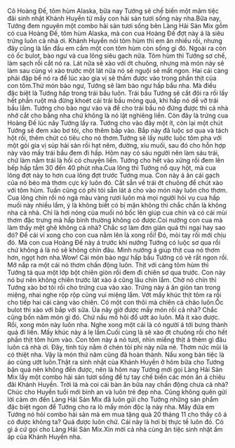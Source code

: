 Cô Hoàng Đế, tôm hùm Alaska, bữa nay Tướng sẽ chế biến một mâm tiệc đãi sinh nhật Khánh Huyền từ mấy con hải sản tươi sống này nha.Bữa nay, Tướng đem nguyên một combo hải sản tươi sống bên Làng Hải Sản Mix gồm có cua Hoàng Đế, tôm hùm Alaska, mà con cua Hoàng Đế đợt này á là siêu trứng luôn cả nhà ơi. Khánh Huyền nói tôm hùm thì em ăn nhiều rồi, nhưng đây cũng là lần đầu em cầm một con tôm hùm còn sống gì đó. Ngoài ra còn có ốc bulot, bào ngư và cua lông siêu gạch nữa. Tôm hùm thì Tướng sơ chế, làm sạch rồi cắt nó ra. Lát nữa sẽ xào với ớt chuông, nhưng mà món này sẽ làm sau cùng vì xào trước một lát nữa nó sẽ nguội sẽ mất ngon. Hai cái càng phải đập bể nó ra để lúc xào gia vị sẽ thấm được vào trong phần thịt của con tôm.Thứ món bào ngư, Tướng sẽ làm bào ngư hấp bầu nha. Mà điều đặc biệt là Tướng hấp trong trái bầu luôn. Trái bầu Tướng sẽ cắt đôi ra rồi lấy hết phần ruột mà đừng khoét cái trái bầu mỏng quá, khi hấp nó dễ vỡ trái bầu lắm. Tướng cho bào ngư vào và để cho trái bầu nó đứng được thì cả nhà nhớ cắt cho bằng nha chứ không là nó lật nghiêng liền. Còn đây là trứng cua Hoàng Đế lúc nãy Tướng lấy ra. Tướng cho vào đây một ít, còn lại một chút Tướng sẽ đem xào bơ tỏi, cho thêm bắp vào. Bắp này đã luộc sơ qua và tách hột rồi, thêm chút có tiêu cho nó thơm.Tướng sẽ lấy nước luộc tôm pha với một gói gia vị súp hải sản rồi hạt nêm, đường, xíu muối, sau đó cho hỗn hợp này vào mấy trái bầu đem đi hấp. Hôm nay có sáu người nên làm sáu trái, chứ làm năm trái là hồi có chuyện liền. Tướng cho hết vào xửng rồi đem lên bếp hấp tầm 30 đến 40 phút nha.Cua lông thì Tướng nổ quy hột, mà cua lông đợt này to hơn cua lông đợt trước Tướng mua. Con này á ăn cái gạch của nó béo mà thơm cực kỳ luôn đó. Cắt sẵn về trái ớt chuông để chút xào với tôm hùm. Tuấn cũng có phi tỏi sẵn lát á cho vào món này luôn cho thơm. Cua lông chín rồi nó ngả màu vàng rươi luôn mà mọi người hỏi vụ cua hấp muối này nhiều lắm, ý là không biết có bị mặn không thì chắc chắn là không nha cả nhà. Chỉ là hơi nóng của muối nó bốc lên giúp cua chín và có cái mùi thơm đặc trưng mà hấp bình thường không có được.Coi nướng con cua mà làm thấy mệt ghê không cả nhà? Chắc sợ làm đơn giản quá thì ngại hay sao đó? Để cái vỉ xong cho con cua nằm lên là xong rồi! Đó, mỏi tay rồi mới chịu đó. Mà con cua Hoàng Đế này á trước khi nướng Tướng có luộc sơ qua rồi chứ không á là nó sẽ không chín đâu. Mình nướng á giúp thịt cua nó thơm hơn, ngọt hơn nha.Wow! Cái món bào ngư hấp bầu Tướng có vẻ rất ngon rồi. Mở nắp ra một cái nó thơm chấn động luôn. Thịt với càng tôm hùm thì Tướng tá qua một lớp bột chiên giòn rồi đem đi chiên sơ qua trước. Con này nó bự nên không chiên trước lát xào á cũng lâu chín lắm. Chờ nó chín thì Tướng xào bơ tỏi rồi cho trứng cua vào xào. Trứng này á ăn giòn tan trong miệng, nhai nghe rộp rộp cũng vui miệng lắm. Vớt mấy khúc thịt tôm ra rồi cho tiếp hai cái càng vào chiên. Có một con thôi mà chiên cả chảo luôn.Ốc bulot thì xào với bắp với sữa. Ủa nãy giờ được mấy món rồi cả nhà? Chắc cũng bốn năm món gì đó. Chứ nấu mồ hôi đổ ướt áo luôn. Mà ít xào được. Rồi, xong món này luôn nha. Nghe xong một cái là có người á tới bưng thành quả đi liền. Mấy khúc này á lẹ lắm.Cuối cùng là sẽ xào ớt chuông rồi cho hết phần thịt tôm hùm vào. Con tôm này á nó tươi, nhìn miếng thịt á thèm gì đâu luôn cả nhà ơi. Đây, tinh túy nằm ở chén tỏi phi này nữa nè. Thơm nức mũi là có thiệt nha. Vậy là món thứ năm cũng đã hoàn thành. Nấu xong bàn tiệc là áo cũng ướt luôn.Thật ra sinh nhật của Khánh Huyền ở hôm bữa cho Tướng bận quá nên không đến được, nên là hôm nay Tướng mới gọi Làng Hải Sản Mix lấy một combo hải sản tươi sống để tự tay chế biến các món ăn á chiêu đãi Khánh Huyền. Trời lá mà coi cái bàn ăn bữa nay chấn động chưa cả nhà? Chúc cho Huyền tuổi mới bình an và luôn trẻ đẹp nha. Cũng không quên gửi lời cảm ơn đến Làng Hải Sản Mix đã luôn gửi cho Tướng những sản phẩm đặc biệt ngon để Tướng cho ra lò mấy món độc lạ này nha. Mấy đứa em Tướng nó hỏi combo hải sản mà em mua tặng quà 20 tháng 11 cho thầy cô á có được không ta? Quá được luôn chứ. Cái này là hơi bị thực tế luôn đó. Có gì á cứ gọi cho Làng Hải Sản Mix.Xin mời cả nhà cùng ăn tiệc sinh nhật ấm áp của Khánh Huyền nha.